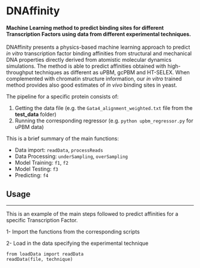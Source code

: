 # DNAffinity

#### Machine Learning method to predict binding sites for different Transcription Factors using data from different experimental techniques.

DNAffinity presents a physics-based machine learning approach to predict *in vitro* 
transcription factor binding affinities from structural and mechanical DNA properties 
directly derived from atomistic molecular dynamics simulations. The method is able to 
predict affinities obtained with high-throughput techniques as different as uPBM, gcPBM 
and HT-SELEX. When complemented with chromatin structure information, our *in vitro* 
trained method provides also good estimates of *in vivo* binding sites in yeast.


The pipeline for a specific protein consists of:

1. Getting the data file (e.g. the `Gata4_alignment_weighted.txt` file from the **test_data** folder) 
2. Running the corresponding regressor (e.g. `python upbm_regressor.py` for uPBM data)

This is a brief summary of the main functions:

* Data import: `readData`, `processReads`
* Data Processing: `underSampling`, `overSampling`
* Model Training: `f1`, `f2`
* Model Testing: `f3`
* Predicting: `f4`

## Usage
---------------

This is an example of the main steps followed to predict affinities for a specific 
Transcription Factor.

1- Import the functions from the corresponding scripts

2- Load in the data specifying the experimental technique
&nbsp;

    from loadData import readData
    readData(file, technique)

